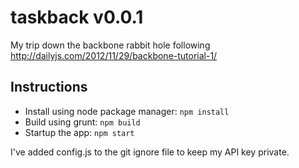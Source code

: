 taskback v0.0.1
===============
My trip down the backbone rabbit hole following <http://dailyjs.com/2012/11/29/backbone-tutorial-1/>

Instructions
------------
 - Install using node package manager: `npm install`
 - Build using grunt: `npm build`
 - Startup the app: `npm start`

I've added config.js to the git ignore file to keep my API key private.